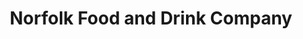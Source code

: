 ---
title: "Norfolk Food and Drink Company"
url: /cromer/norfolk-food-and-drink-company/
shop: convenience
---
